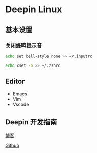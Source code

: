 # Deepin Linux

## 基本设置

### 关闭蜂鸣提示音

```bash
echo set bell-style none >> ~/.inputrc

echo xset -b >> ~/.zshrc
```

## Editor
* Emacs
* Vim
* Vscode

## Deepin 开发指南
[博客](https://deepin.lolimay.cn/)

[Github](https://github.com/loliMay/deepin-develop-guide)
